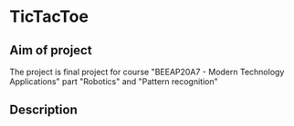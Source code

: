 # TicTacToe

## Aim of project
The project is final project for course "BEEAP20A7 - Modern Technology Applications" part "Robotics" and "Pattern recognition"

## Description

